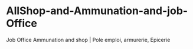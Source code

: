 # AllShop-and-Ammunation-and-job-Office
Job Office Ammunation and shop | Pole emploi, armurerie, Epicerie 
